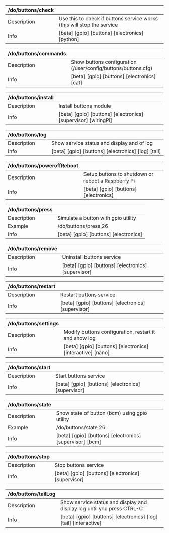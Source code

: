 | /do/buttons/check   |                                                                        |
|:--------------------|:-----------------------------------------------------------------------|
| Description         | Use this to check if buttons service works (this will stop the service |
| Info                | [beta] [gpio] [buttons] [electronics] [python]                         |

| /do/buttons/commands   |                                                               |
|:-----------------------|:--------------------------------------------------------------|
| Description            | Show buttons configuration (/user/config/buttons/buttons.cfg) |
| Info                   | [beta] [gpio] [buttons] [electronics] [cat]                   |

| /do/buttons/install   |                                                               |
|:----------------------|:--------------------------------------------------------------|
| Description           | Install buttons module                                        |
| Info                  | [beta] [gpio] [buttons] [electronics] [supervisor] [wiringPi] |

| /do/buttons/log   |                                                    |
|:------------------|:---------------------------------------------------|
| Description       | Show service status and display and of log         |
| Info              | [beta] [gpio] [buttons] [electronics] [log] [tail] |

| /do/buttons/poweroffReboot   |                                                    |
|:-----------------------------|:---------------------------------------------------|
| Description                  | Setup buttons to shutdown or reboot a Raspberry Pi |
| Info                         | [beta] [gpio] [buttons] [electronics]              |

| /do/buttons/press   |                                       |
|:--------------------|:--------------------------------------|
| Description         | Simulate a button with gpio utility   |
| Example             | /do/buttons/press 26                  |
| Info                | [beta] [gpio] [buttons] [electronics] |

| /do/buttons/remove   |                                                    |
|:---------------------|:---------------------------------------------------|
| Description          | Uninstall buttons service                          |
| Info                 | [beta] [gpio] [buttons] [electronics] [supervisor] |

| /do/buttons/restart   |                                                    |
|:----------------------|:---------------------------------------------------|
| Description           | Restart buttons service                            |
| Info                  | [beta] [gpio] [buttons] [electronics] [supervisor] |

| /do/buttons/settings   |                                                            |
|:-----------------------|:-----------------------------------------------------------|
| Description            | Modify buttons configuration, restart it and show log      |
| Info                   | [beta] [gpio] [buttons] [electronics] [interactive] [nano] |

| /do/buttons/start   |                                                    |
|:--------------------|:---------------------------------------------------|
| Description         | Start buttons service                              |
| Info                | [beta] [gpio] [buttons] [electronics] [supervisor] |

| /do/buttons/state   |                                                          |
|:--------------------|:---------------------------------------------------------|
| Description         | Show state of button (bcm) using gpio utility            |
| Example             | /do/buttons/state 26                                     |
| Info                | [beta] [gpio] [buttons] [electronics] [supervisor] [bcm] |

| /do/buttons/stop   |                                                    |
|:-------------------|:---------------------------------------------------|
| Description        | Stop buttons service                               |
| Info               | [beta] [gpio] [buttons] [electronics] [supervisor] |

| /do/buttons/tailLog   |                                                                        |
|:----------------------|:-----------------------------------------------------------------------|
| Description           | Show service status and display and display log until you press CTRL-C |
| Info                  | [beta] [gpio] [buttons] [electronics] [log] [tail] [interactive]       |


